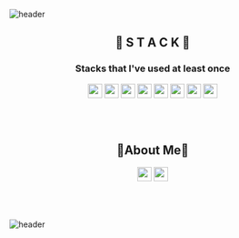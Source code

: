 ![header](https://capsule-render.vercel.app/api?type=waving&color=auto&height=300&section=header&text=🐣JungHyun&nbsp;Lee%20&fontSize=90&animation=fadeIn)


<div align="center"><h2>🔨 S T A C K 🔨</h2></div>

<div align="center">
<h3>Stacks that I've used at least once</h3>

<div align="center">
<img height= "25" src="https://img.shields.io/badge/Java-007396?style=plastic&logo=Java&logoColor=white">  
<img height= "25" src="https://img.shields.io/badge/Oracle-F80000?style=plastic&logo=Oracle&logoColor=white">
<img height= "25" src="https://img.shields.io/badge/CSS-1572B6?style=plastic&logo=css3&logoColor=white">
<img height= "25" src="https://img.shields.io/badge/HTML-E34F26?  style=plastic&logo=HTML5&logoColor=white">  
<img height= "25" src="https://img.shields.io/badge/JavaScript-F7DF1E?  style=plastic&logo=JavaScript&logoColor=white">  
<img height= "25" src="https://img.shields.io/badge/Spring-6DB33F?  style=plastic&logo=Spring&logoColor=white">  
<img height= "25" src="https://img.shields.io/badge/ JSP -yellowgreen?  style=plastic&logoColor=white">  
<img height= "25" src="https://img.shields.io/badge/jQuery-0769AD?  style=plastic&logo=jQuery&logoColor=white"> 

</div>
</div>

<h3 align="center">ㅤ</h3>


<div align="center"><h2>🍋About Me🍋</h2></div>

<div align="center">
<a href="https://codingjh.tistory.com/"><img src="https://img.shields.io/badge/TISTORY-black?style=plastic;logoColor=white" style="max-width: 100%;" height= "25"></a>
<a href="mailto:wjdgus4935@gmail.com"><img height= "25" src="https://img.shields.io/badge/Gmail-EA4335?  style=plastic&logo=Gmail&logoColor=white"> </a>
</div>
<h3 align="center">ㅤ</h3>

![header](https://capsule-render.vercel.app/api?type=Rect&color=ffff&height=100&section=header&text=&nbsp;This&nbsp;is&nbsp;how&nbsp;life&nbsp;is%20&fontSize=20&animation=twinkling&fontColor=C2C1C2)
